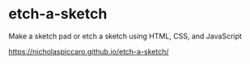 # etch-a-sketch
Make a sketch pad or etch a sketch using HTML, CSS, and JavaScript

https://nicholaspiccaro.github.io/etch-a-sketch/
